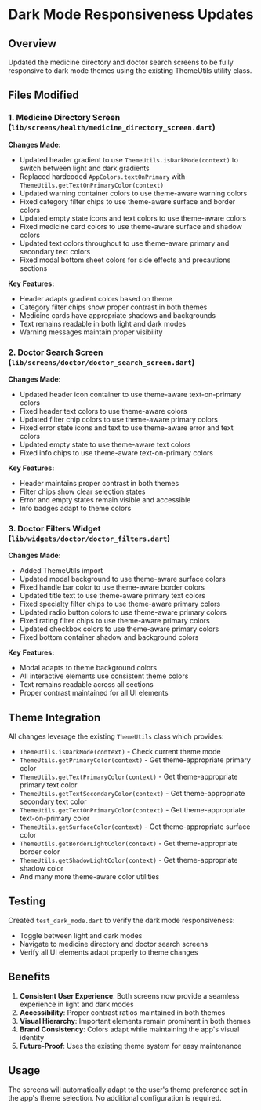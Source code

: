 # Dark Mode Responsiveness Updates

## Overview
Updated the medicine directory and doctor search screens to be fully responsive to dark mode themes using the existing ThemeUtils utility class.

## Files Modified

### 1. Medicine Directory Screen (`lib/screens/health/medicine_directory_screen.dart`)

**Changes Made:**
- Updated header gradient to use `ThemeUtils.isDarkMode(context)` to switch between light and dark gradients
- Replaced hardcoded `AppColors.textOnPrimary` with `ThemeUtils.getTextOnPrimaryColor(context)`
- Updated warning container colors to use theme-aware warning colors
- Fixed category filter chips to use theme-aware surface and border colors
- Updated empty state icons and text colors to use theme-aware colors
- Fixed medicine card colors to use theme-aware surface and shadow colors
- Updated text colors throughout to use theme-aware primary and secondary text colors
- Fixed modal bottom sheet colors for side effects and precautions sections

**Key Features:**
- Header adapts gradient colors based on theme
- Category filter chips show proper contrast in both themes
- Medicine cards have appropriate shadows and backgrounds
- Text remains readable in both light and dark modes
- Warning messages maintain proper visibility

### 2. Doctor Search Screen (`lib/screens/doctor/doctor_search_screen.dart`)

**Changes Made:**
- Updated header icon container to use theme-aware text-on-primary colors
- Fixed header text colors to use theme-aware colors
- Updated filter chip colors to use theme-aware primary colors
- Fixed error state icons and text to use theme-aware error and text colors
- Updated empty state to use theme-aware text colors
- Fixed info chips to use theme-aware text-on-primary colors

**Key Features:**
- Header maintains proper contrast in both themes
- Filter chips show clear selection states
- Error and empty states remain visible and accessible
- Info badges adapt to theme colors

### 3. Doctor Filters Widget (`lib/widgets/doctor/doctor_filters.dart`)

**Changes Made:**
- Added ThemeUtils import
- Updated modal background to use theme-aware surface colors
- Fixed handle bar color to use theme-aware border colors
- Updated title text to use theme-aware primary text colors
- Fixed specialty filter chips to use theme-aware primary colors
- Updated radio button colors to use theme-aware primary colors
- Fixed rating filter chips to use theme-aware primary colors
- Updated checkbox colors to use theme-aware primary colors
- Fixed bottom container shadow and background colors

**Key Features:**
- Modal adapts to theme background colors
- All interactive elements use consistent theme colors
- Text remains readable across all sections
- Proper contrast maintained for all UI elements

## Theme Integration

All changes leverage the existing `ThemeUtils` class which provides:
- `ThemeUtils.isDarkMode(context)` - Check current theme mode
- `ThemeUtils.getPrimaryColor(context)` - Get theme-appropriate primary color
- `ThemeUtils.getTextPrimaryColor(context)` - Get theme-appropriate primary text color
- `ThemeUtils.getTextSecondaryColor(context)` - Get theme-appropriate secondary text color
- `ThemeUtils.getTextOnPrimaryColor(context)` - Get theme-appropriate text-on-primary color
- `ThemeUtils.getSurfaceColor(context)` - Get theme-appropriate surface color
- `ThemeUtils.getBorderLightColor(context)` - Get theme-appropriate border color
- `ThemeUtils.getShadowLightColor(context)` - Get theme-appropriate shadow color
- And many more theme-aware color utilities

## Testing

Created `test_dark_mode.dart` to verify the dark mode responsiveness:
- Toggle between light and dark modes
- Navigate to medicine directory and doctor search screens
- Verify all UI elements adapt properly to theme changes

## Benefits

1. **Consistent User Experience**: Both screens now provide a seamless experience in light and dark modes
2. **Accessibility**: Proper contrast ratios maintained in both themes
3. **Visual Hierarchy**: Important elements remain prominent in both themes
4. **Brand Consistency**: Colors adapt while maintaining the app's visual identity
5. **Future-Proof**: Uses the existing theme system for easy maintenance

## Usage

The screens will automatically adapt to the user's theme preference set in the app's theme selection. No additional configuration is required.
